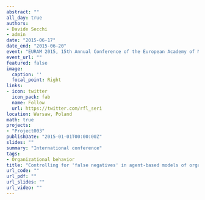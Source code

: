 ```yaml
---
abstract: ""
all_day: true
authors:
- Davide Secchi
- admin
date: "2015-06-17"
date_end: "2015-06-20"
event: "EURAM 2015, 15th Annual Conference of the European Academy of Management"
event_url: ""
featured: false
image:
  caption: ''
  focal_point: Right
links:
- icon: twitter
  icon_pack: fab
  name: Follow
  url: https://twitter.com/rfl_seri
location: Warsaw, Poland
math: true
projects:
- "Project003"
publishDate: "2015-01-01T00:00:00Z"
slides: ""
summary: "International conference"
tags:
- Organizational behavior
title: "Controlling for 'false negatives' in agent-based models of organizational behavior: A review of power analysis"
url_code: ""
url_pdf: ""
url_slides: ""
url_video: ""
---
```

